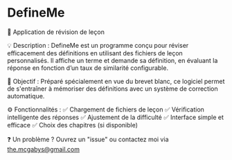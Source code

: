 # DefineMe

📖 Application de révision de leçon

💡 Description :
DefineMe est un programme conçu pour réviser efficacement des définitions en utilisant des fichiers de leçon personnalisés. Il affiche un terme et demande sa définition, en évaluant la réponse en fonction d’un taux de similarité configurable.

🎯 Objectif :
Préparé spécialement en vue du brevet blanc, ce logiciel permet de s'entraîner à mémoriser des définitions avec un système de correction automatique.

⚙ Fonctionnalités :
✅ Chargement de fichiers de leçon
✅ Vérification intelligente des réponses
✅ Ajustement de la difficulté
✅ Interface simple et efficace
✅ Choix des chapitres (si disponible)

❓ Un problème ? Ouvrez un "issue" ou contactez moi via the.mcgabys@gmail.com
